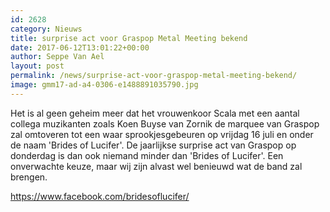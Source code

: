 ```yaml
---
id: 2628
category: Nieuws
title: surprise act voor Graspop Metal Meeting bekend
date: 2017-06-12T13:01:22+00:00
author: Seppe Van Ael
layout: post
permalink: /news/surprise-act-voor-graspop-metal-meeting-bekend/
image: gmm17-ad-a4-0306-e1488891035790.jpg
---
```

Het is al geen geheim meer dat het vrouwenkoor Scala met een aantal collega muzikanten zoals Koen Buyse van Zornik de marquee van Graspop zal omtoveren tot een waar sprookjesgebeuren op vrijdag 16 juli en onder de naam 'Brides of Lucifer'. De jaarlijkse surprise act van Graspop op donderdag is dan ook niemand minder dan 'Brides of Lucifer'. Een onverwachte keuze, maar wij zijn alvast wel benieuwd wat de band zal brengen.

https://www.facebook.com/bridesoflucifer/